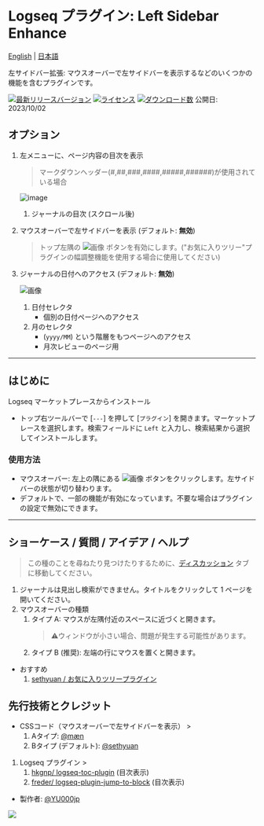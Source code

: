 # Logseq プラグイン: Left Sidebar Enhance 

[English](https://github.com/YU000jp/logseq-plugin-left-sidebar-enhance) | [日本語](https://github.com/YU000jp/logseq-plugin-left-sidebar-enhance/blob/main/readme.ja.md)

左サイドバー拡張: マウスオーバーで左サイドバーを表示するなどのいくつかの機能を含むプラグインです。

[![最新リリースバージョン](https://img.shields.io/github/v/release/YU000jp/logseq-plugin-left-sidebar-enhance)](https://github.com/YU000jp/logseq-plugin-left-sidebar-enhance/releases)
[![ライセンス](https://img.shields.io/github/license/YU000jp/logseq-plugin-left-sidebar-enhance?color=blue)](https://github.com/YU000jp/logseq-plugin-left-sidebar-enhance/LICENSE)
[![ダウンロード数](https://img.shields.io/github/downloads/YU000jp/logseq-plugin-left-sidebar-enhance/total.svg)](https://github.com/YU000jp/logseq-plugin-left-sidebar-enhance/releases)
公開日: 2023/10/02

## オプション

1. 左メニューに、ページ内容の目次を表示
   > マークダウンヘッダー(#,##,###,####,#####,######)が使用されている場合

   ![image](https://github.com/YU000jp/logseq-plugin-left-sidebar-enhance/assets/111847207/d5da0ec4-41cc-4c17-ae1b-9853fd040661)
   1. ジャーナルの目次 (スクロール後)
1. マウスオーバーで左サイドバーを表示 (デフォルト: **無効**)
   > トップ左隅の ![画像](https://github.com/YU000jp/logseq-plugin-left-sidebar-enhance/assets/111847207/8e3efccf-27e9-4332-b431-9765a69463a9) ボタンを有効にします。("お気に入りツリー"プラグインの幅調整機能を使用する場合に使用してください)

1. ジャーナルの日付へのアクセス (デフォルト: **無効**)

   ![画像](https://github.com/YU000jp/logseq-plugin-left-sidebar-enhance/assets/111847207/ec42967a-4c66-4d02-9765-782772dbb18e)

   1. 日付セレクタ
      - 個別の日付ページへのアクセス
   1. 月のセレクタ
      -  (`yyyy/MM`) という階層をもつページへのアクセス
      - 月次レビューのページ用

---

## はじめに

Logseq マーケットプレースからインストール

- トップ右ツールバーで [`---`] を押して [`プラグイン`] を開きます。マーケットプレースを選択します。検索フィールドに `Left` と入力し、検索結果から選択してインストールします。

### 使用方法

- マウスオーバー: 左上の隅にある ![画像](https://github.com/YU000jp/logseq-plugin-left-sidebar-enhance/assets/111847207/8e3efccf-27e9-4332-b431-9765a69463a9) ボタンをクリックします。左サイドバーの状態が切り替わります。
- デフォルトで、一部の機能が有効になっています。不要な場合はプラグインの設定で無効にできます。

---

## ショーケース / 質問 / アイデア / ヘルプ

> この種のことを尋ねたり見つけたりするために、[ディスカッション](https://github.com/YU000jp/logseq-plugin-left-sidebar-enhance/discussions) タブに移動してください。

1. ジャーナルは見出し検索ができません。タイトルをクリックして 1 ページを開いてください。
1. マウスオーバーの種類
    1. タイプ A: マウスが左隅付近のスペースに近づくと開きます。
       > ⚠️ウィンドウが小さい場合、問題が発生する可能性があります。
    1. タイプ B (推奨): 左端の行にマウスを置くと開きます。

- おすすめ
   1. [sethyuan / お気に入りツリープラグイン](https://github.com/sethyuan/logseq-plugin-favorite-tree)

## 先行技術とクレジット

- CSSコード（マウスオーバーで左サイドバーを表示） >
   1. Aタイプ: [@mæn](https://discord.com/channels/725182569297215569/775936939638652948/1155251493486727338)
   1. Bタイプ (デフォルト): [@sethyuan](https://github.com/YU000jp/logseq-plugin-left-sidebar-enhance/issues/1#issue-1910716211)
1. Logseq プラグイン >
   1. [hkgnp/ logseq-toc-plugin](https://github.com/hkgnp/logseq-toc-plugin/) (目次表示)
   1. [freder/ logseq-plugin-jump-to-block](https://github.com/freder/logseq-plugin-jump-to-block/) (目次表示)
- 製作者: [@YU000jp](https://github.com/YU000jp)

<a href="https://www.buymeacoffee.com/yu000japan"><img src="https://img.buymeacoffee.com/button-api/?text=Buy me a pizza&emoji=🍕&slug=yu000japan&button_colour=FFDD00&font_colour=000000&font_family=Poppins&outline_colour=000000&coffee_colour=ffffff" /></a>
